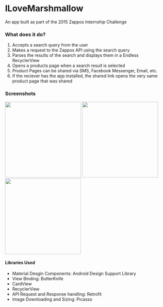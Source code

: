 # ILoveMarshmallow
An app built as part of the 2015 Zappos Internship Challenge

### What does it do?
1. Accepts a search query from the user
2. Makes a request to the Zappos API using the search query
3. Parses the results of the search and displays them in a Endless RecyclerView
4. Opens a products page when a search result is selected
5. Product Pages can be shared via SMS, Facebook Messenger, Email, etc.
6. If the reciever has the app installed, the shared link opens the very same product page that was shared

### Screenshots
<img src=https://cloud.githubusercontent.com/assets/8221118/10032335/79e0323a-6150-11e5-9c30-b5cd2dad607a.png width="250"/>
<img src=https://cloud.githubusercontent.com/assets/8221118/10032337/7b37c4c2-6150-11e5-9692-9ce521a220fa.png width="250"/>
<img src=https://cloud.githubusercontent.com/assets/8221118/10032331/71534d50-6150-11e5-83b7-f3826a39867c.png width ="250"/>

#### Libraries Used
- Material Desgin Components: Android Design Support Library
- View Binding: ButterKnife
- CardView
- RecyclerView
- API Request and Response handling: Retrofit
- Image Downloading and Sizing: Picasso
